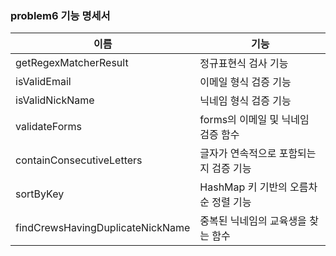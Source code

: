 ### problem6 기능 명세서

| 이름 | 기능 | 
| --- | --- | 
| getRegexMatcherResult | 정규표현식 검사 기능 |
| isValidEmail | 이메일 형식 검증 기능 |
| isValidNickName | 닉네임 형식 검증 기능 |
| validateForms | forms의 이메일 및 닉네임 검증 함수 |
| containConsecutiveLetters | 글자가 연속적으로 포함되는지 검증 기능 |
| sortByKey | HashMap 키 기반의 오름차순 정렬 기능 |
| findCrewsHavingDuplicateNickName | 중복된 닉네임의 교육생을 찾는 함수 |
